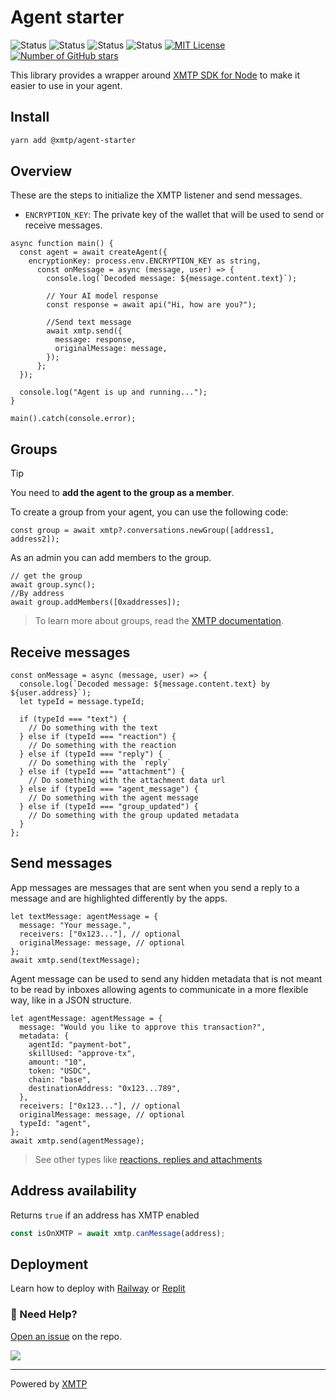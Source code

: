 # Agent starter

![Status](https://img.shields.io/badge/alpha-orange)
![Status](https://img.shields.io/badge/interop-green)
![Status](https://img.shields.io/badge/e2ee-green)
![Status](https://img.shields.io/badge/decentralized-orange)
[![MIT License](https://img.shields.io/github/license/tutim-io/tutim)](https://github.com/tutim-io/tutim/blob/main/LICENSE)
[![Number of GitHub stars](https://img.shields.io/github/stars/tutim-io/tutim?logo=github)](https://github.com/ephemerahq/message-kit)

This library provides a wrapper around [XMTP SDK for Node](https://github.com/xmtp/xmtp-js/tree/main/sdks/node-sdk) to make it easier to use in your agent.

## Install

```bash [yarn]
yarn add @xmtp/agent-starter
```

## Overview

These are the steps to initialize the XMTP listener and send messages.

- `ENCRYPTION_KEY`: The private key of the wallet that will be used to send or receive messages.

```tsx
async function main() {
  const agent = await createAgent({
    encryptionKey: process.env.ENCRYPTION_KEY as string,
      const onMessage = async (message, user) => {
        console.log(`Decoded message: ${message.content.text}`);

        // Your AI model response
        const response = await api("Hi, how are you?");

        //Send text message
        await xmtp.send({
          message: response,
          originalMessage: message,
        });
      };
  });

  console.log("Agent is up and running...");
}

main().catch(console.error);
```

## Groups

> [!TIP]
> You need to **add the agent to the group as a member**.

To create a group from your agent, you can use the following code:

```tsx
const group = await xmtp?.conversations.newGroup([address1, address2]);
```

As an admin you can add members to the group.

```tsx
// get the group
await group.sync();
//By address
await group.addMembers([0xaddresses]);
```

> To learn more about groups, read the [XMTP documentation](https://docs.xmtp.org/inboxes/group-permissions).

## Receive messages

```tsx
const onMessage = async (message, user) => {
  console.log(`Decoded message: ${message.content.text} by ${user.address}`);
  let typeId = message.typeId;

  if (typeId === "text") {
    // Do something with the text
  } else if (typeId === "reaction") {
    // Do something with the reaction
  } else if (typeId === "reply") {
    // Do something with the `reply`
  } else if (typeId === "attachment") {
    // Do something with the attachment data url
  } else if (typeId === "agent_message") {
    // Do something with the agent message
  } else if (typeId === "group_updated") {
    // Do something with the group updated metadata
  }
};
```

## Send messages

App messages are messages that are sent when you send a reply to a message and are highlighted differently by the apps.

```tsx [Text]
let textMessage: agentMessage = {
  message: "Your message.",
  receivers: ["0x123..."], // optional
  originalMessage: message, // optional
};
await xmtp.send(textMessage);
```

Agent message can be used to send any hidden metadata that is not meant to be read by inboxes allowing agents to communicate in a more flexible way, like in a JSON structure.

```tsx [Agent]
let agentMessage: agentMessage = {
  message: "Would you like to approve this transaction?",
  metadata: {
    agentId: "payment-bot",
    skillUsed: "approve-tx",
    amount: "10",
    token: "USDC",
    chain: "base",
    destinationAddress: "0x123...789",
  },
  receivers: ["0x123..."], // optional
  originalMessage: message, // optional
  typeId: "agent",
};
await xmtp.send(agentMessage);
```

> See other types like [reactions, replies and attachments](/packages/agent-starter/)

## Address availability

Returns `true` if an address has XMTP enabled

```typescript
const isOnXMTP = await xmtp.canMessage(address);
```

## Deployment

Learn how to deploy with [Railway](/recipes/railway/) or [Replit](/recipes/replit/)

### 🤵 Need Help?

[Open an issue](https://github.com/tutim-io/tutim/issues/new/choose) on the repo.

![](https://contrib.rocks/image?repo=ephemerahq/xmtp-agents)

---

Powered by [XMTP](https://xmtp.org)
